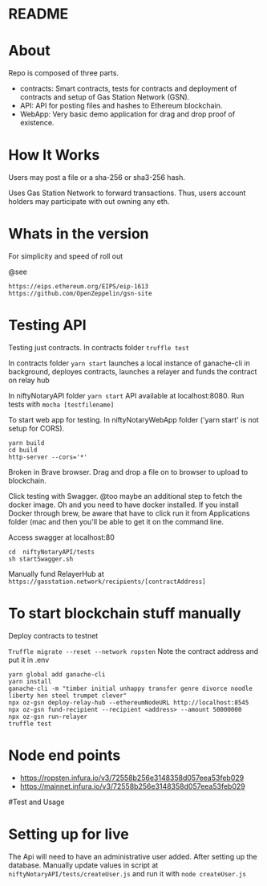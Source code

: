 README
======

About
=====

Repo is composed of three parts.

* contracts: Smart contracts, tests for contracts and deployment of contracts and setup of Gas Station Network (GSN).
* API: API for posting files and hashes to Ethereum blockchain.
* WebApp: Very basic demo application for drag and drop proof of existence. 


How It Works
============

Users may post a file or a sha-256 or sha3-256 hash.

Uses Gas Station Network to forward transactions. Thus, users account holders may participate with out owning any eth.
 
Whats in the version
==================== 

For simplicity and speed of roll out
 
 
 @see
```
https://eips.ethereum.org/EIPS/eip-1613
https://github.com/OpenZeppelin/gsn-site
```

Testing API
===========

Testing just contracts. In contracts folder ```truffle test```

In contracts folder ```yarn start``` launches a local instance of ganache-cli in background, deployes contracts, launches a relayer and funds the contract on relay hub

In niftyNotaryAPI folder ```yarn start``` API available at localhost:8080. Run tests with ```mocha [testfilename]```

To start web app for testing. In niftyNotaryWebApp folder ('yarn start' is not setup for CORS).

```
yarn build
cd build
http-server --cors='*'
```

Broken in Brave browser. Drag and drop a file on to browser to upload to blockchain.

Click testing with Swagger. @too maybe an additional step to fetch the docker image. Oh and you need to have docker installed.
If you install Docker through brew, be aware that have to click run it from Applications folder (mac
and then you'll be able to get it on the command line.

Access swagger at localhost:80

```
cd  niftyNotaryAPI/tests
sh startSwagger.sh
```


Manually fund RelayerHub at
```https://gasstation.network/recipients/[contractAddress]```

To start blockchain stuff manually
==================================

Deploy contracts to testnet

```Truffle migrate --reset --network ropsten``` Note the contract address and put it in .env

```
yarn global add ganache-cli
yarn install
ganache-cli -m "timber initial unhappy transfer genre divorce noodle liberty hen steel trumpet clever" 
npx oz-gsn deploy-relay-hub --ethereumNodeURL http://localhost:8545
npx oz-gsn fund-recipient --recipient <address> --amount 50000000
npx oz-gsn run-relayer
truffle test
```


Node end points
===============

* https://ropsten.infura.io/v3/72558b256e3148358d057eea53feb029
* https://mainnet.infura.io/v3/72558b256e3148358d057eea53feb029

#Test and Usage



# Setting up for live

The Api will need to have an administrative user added. After setting up the database.
Manually update values in script at ```niftyNotaryAPI/tests/createUser.js``` and run it with ```node createUser.js```

